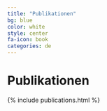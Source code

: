 ```yaml
---
title: "Publikationen"
bg: blue
color: white
style: center
fa-icon: book
categories: de
---
```


# Publikationen

{% include publications.html %}
